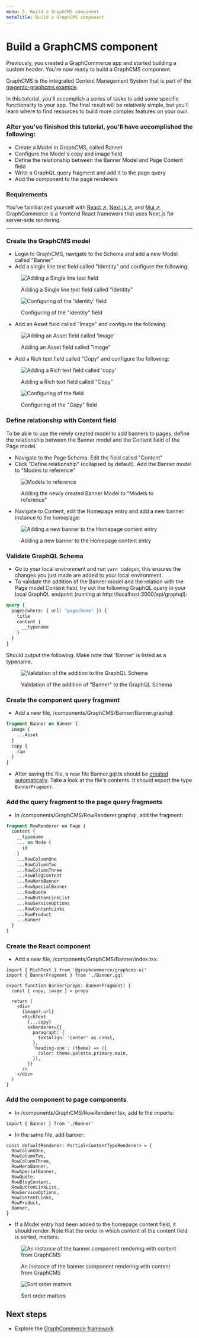```yaml
---
menu: 5. Build a GraphCMS component
metaTitle: Build a GraphCMS component
---
```


# Build a GraphCMS component

Previously, you created a GraphCommerce app and started building a custom
header. You're now ready to build a GraphCMS component.

GraphCMS is the integrated Content Management System that is part of the
[magento-graphcms example](../getting-started/readme.md).

In this tutorial, you'll accomplish a series of tasks to add some specific
functionality to your app. The final result will be relatively simple, but
you'll learn where to find resources to build more complex features on your own.

### After you've finished this tutorial, you'll have accomplished the following:

- Create a Model in GraphCMS, called Banner
- Configure the Model's copy and image field
- Define the relationship between the Banner Model and Page Content field
- Write a GraphQL query fragment and add it to the page query
- Add the component to the page renderers

### Requirements

You've familiarized yourself with
[React ↗](https://reactjs.org/docs/getting-started.html),
[Next.js ↗](https://nextjs.org/docs/getting-started), and
[Mui ↗](https://mui.com/getting-started/installation/). GraphCommerce is a
frontend React framework that uses Next.js for server-side rendering.

---

### Create the GraphCMS model

- Login to GraphCMS, navigate to the Schema and add a new Model called "Banner"
- Add a single line text field called "Identity" and configure the following:

<figure>

![Adding a Single line text field](https://user-images.githubusercontent.com/1251986/159904004-cf774bd1-da01-4478-ac6e-b1567f9bafc7.png)

  <figcaption>Adding a Single line text field called "Identity"</figcaption>
</figure>

<figure>

![Configuring of the 'Identity' field](https://user-images.githubusercontent.com/1251986/157831852-c96c03e7-f1f0-4746-a853-35807a6b9385.png)

   <figcaption>Configuring of the "Identity" field</figcaption>
</figure>

- Add an Asset field called "Image" and configure the following:

<figure>

![Adding an Asset field called 'Image'](https://user-images.githubusercontent.com/1251986/157831896-43556722-d9eb-41b9-80da-0a4e7b7fd067.png)

   <figcaption>Adding an Asset field called "Image"</figcaption>
</figure>

- Add a Rich text field called "Copy" and configure the following:

<figure>

![Adding a Rich text field called 'copy'](https://user-images.githubusercontent.com/1251986/157831937-1c2293d4-a23b-477b-9185-a2a7556f5808.png)

   <figcaption>Adding a Rich text field called "Copy"</figcaption>
</figure>

<figure>

![Configuring of the field](https://user-images.githubusercontent.com/1251986/157831989-f3dcdfd1-376d-4e77-b0da-fc7a055e9f90.png)

   <figcaption>Configuring of the "Copy" field</figcaption>
</figure>

### Define relationship with Content field

To be able to use the newly created model to add banners to pages, define the
relationship between the Banner model and the Content field of the Page model.

- Navigate to the Page Schema. Edit the field called "Content"
- Click "Define relationship" (collapsed by default). Add the Banner model to
  "Models to reference"

<figure>

![Models to reference](https://user-images.githubusercontent.com/1251986/157832067-1d164761-677e-4553-88af-c969c99b7055.png)

   <figcaption>Adding the newly created Banner Model to "Models to reference"</figcaption>
</figure>

- Navigate to Content, edit the Homepage entry and add a new banner instance to
  the homepage:

<figure>

![Adding a new banner to the Homepage content entry](https://user-images.githubusercontent.com/1251986/157832145-0594e382-bf59-47c3-9520-17ea9916b654.png)

   <figcaption>Adding a new banner to the Homepage content entry</figcaption>
</figure>

### Validate GraphQL Schema

- Go to your local environment and run `yarn codegen`, this ensures the changes
  you just made are added to your local environment.
- To validate the addition of the Banner model and the relation with the Page
  model Content field, try out the following GraphQL query in your local GraphQL
  endpoint (running at http://localhost:3000/api/graphql):

```graphql
query {
  pages(where: { url: "page/home" }) {
    title
    content {
      __typename
    }
  }
}
```

Should output the following. Make note that 'Banner' is listed as a typename.

<figure>

![Validation of the addition to the GraphQL Schema](https://user-images.githubusercontent.com/1251986/157832194-178f9d47-b1b4-4d74-8dae-13ae44841769.png)

   <figcaption>Validation of the addition of "Banner" to the GraphQL Schema</figcaption>
</figure>

### Create the component query fragment

- Add a new file, /components/GraphCMS/Banner/Banner.graphql:

```graphql
fragment Banner on Banner {
  image {
    ...Asset
  }
  copy {
    raw
  }
}
```

- After saving the file, a new file Banner.gql.ts should be
  [created automatically](../getting-started/readme.md#query-fragments). Take a
  look at the file's contents. It should export the type `BannerFragment`.

### Add the query fragment to the page query fragments

- In /components/GraphCMS/RowRenderer.graphql, add the fragment:

```graphql
fragment RowRenderer on Page {
  content {
    __typename
    ... on Node {
      id
    }
    ...RowColumnOne
    ...RowColumnTwo
    ...RowColumnThree
    ...RowBlogContent
    ...RowHeroBanner
    ...RowSpecialBanner
    ...RowQuote
    ...RowButtonLinkList
    ...RowServiceOptions
    ...RowContentLinks
    ...RowProduct
    ...Banner
  }
}
```

### Create the React component

- Add a new file, /components/GraphCMS/Banner/index.tsx:

```tsx
import { RichText } from '@graphcommerce/graphcms-ui'
import { BannerFragment } from './Banner.gql'

export function Banner(props: BannerFragment) {
  const { copy, image } = props

  return (
    <div>
      {image?.url}
      <RichText
        {...copy}
        sxRenderer={{
          paragraph: {
            textAlign: 'center' as const,
          },
          'heading-one': (theme) => ({
            color: theme.palette.primary.main,
          }),
        }}
      />
    </div>
  )
}
```

### Add the component to page components

- In /components/GraphCMS/RowRenderer.tsx, add to the imports:

```tsx
import { Banner } from './Banner'
```

- In the same file, add banner:

```tsx
const defaultRenderer: Partial<ContentTypeRenderer> = {
  RowColumnOne,
  RowColumnTwo,
  RowColumnThree,
  RowHeroBanner,
  RowSpecialBanner,
  RowQuote,
  RowBlogContent,
  RowButtonLinkList,
  RowServiceOptions,
  RowContentLinks,
  RowProduct,
  Banner,
}
```

- If a Model entry had been added to the homepage content field, it should
  render. Note that the order in which content of the content field is sorted,
  matters:

<figure>

![An instance of the banner component rendering with content from GraphCMS](https://user-images.githubusercontent.com/1251986/157832263-ee06b20e-acac-4f68-89f2-4377199b7fa4.png)

   <figcaption>An instance of the banner component rendering with content from GraphCMS</figcaption>
</figure>

<figure>

![Sort order matters](https://user-images.githubusercontent.com/1251986/157832323-8a61dcea-c198-45d1-9c81-55ebd0cc03be.jpg)

   <figcaption>Sort order matters</figcaption>
</figure>

## Next steps

- Explore the [GraphCommerce framework](../framework/readme.md)

